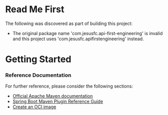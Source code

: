 # Read Me First
The following was discovered as part of building this project:

* The original package name 'com.jesusfc.api-first-engineering' is invalid and this project uses 'com.jesusfc.apifirstengineering' instead.

# Getting Started

### Reference Documentation
For further reference, please consider the following sections:

* [Official Apache Maven documentation](https://maven.apache.org/guides/index.html)
* [Spring Boot Maven Plugin Reference Guide](https://docs.spring.io/spring-boot/docs/3.2.5/maven-plugin/reference/html/)
* [Create an OCI image](https://docs.spring.io/spring-boot/docs/3.2.5/maven-plugin/reference/html/#build-image)


